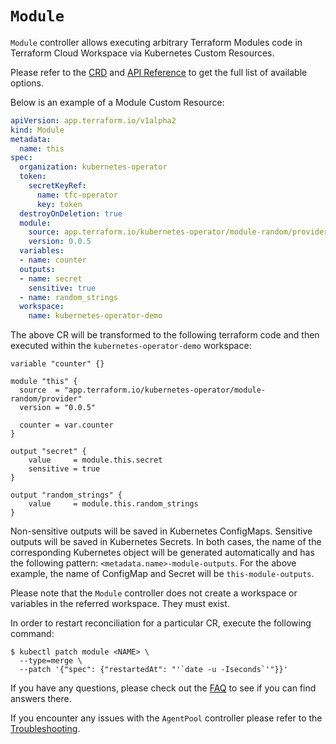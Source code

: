 # `Module`

`Module` controller allows executing arbitrary Terraform Modules code in Terraform Cloud Workspace via Kubernetes Custom Resources.

Please refer to the [CRD](../config/crd/bases/app.terraform.io_modules.yaml) and [API Reference](./api-reference.md#module) to get the full list of available options.

Below is an example of a Module Custom Resource:

```yaml
apiVersion: app.terraform.io/v1alpha2
kind: Module
metadata:
  name: this
spec:
  organization: kubernetes-operator
  token:
    secretKeyRef:
      name: tfc-operator
      key: token
  destroyOnDeletion: true
  module:
    source: app.terraform.io/kubernetes-operator/module-random/provider
    version: 0.0.5
  variables:
  - name: counter
  outputs:
  - name: secret
    sensitive: true
  - name: random_strings
  workspace:
    name: kubernetes-operator-demo
```

The above CR will be transformed to the following terraform code and then executed within the `kubernetes-operator-demo` workspace:

```hcl
variable "counter" {}

module "this" {
  source  = "app.terraform.io/kubernetes-operator/module-random/provider"
  version = "0.0.5"

  counter = var.counter
}

output "secret" {
    value     = module.this.secret
    sensitive = true
}

output "random_strings" {
    value     = module.this.random_strings
}
```

Non-sensitive outputs will be saved in Kubernetes ConfigMaps. Sensitive outputs will be saved in Kubernetes Secrets. In both cases, the name of the corresponding Kubernetes object will be generated automatically and has the following pattern: `<metadata.name>-module-outputs`. For the above example, the name of ConfigMap and Secret will be `this-module-outputs`.

Please note that the `Module` controller does not create a workspace or variables in the referred workspace. They must exist.

In order to restart reconciliation for a particular CR, execute the following command:

```console
$ kubectl patch module <NAME> \
  --type=merge \
  --patch '{"spec": {"restartedAt": "'`date -u -Iseconds`'"}}'
```

If you have any questions, please check out the [FAQ](./faq.md#module-controller) to see if you can find answers there.

If you encounter any issues with the `AgentPool` controller please refer to the [Troubleshooting](../README.md#troubleshooting).
